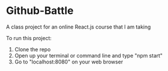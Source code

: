# Github-Battle
A class project for an online React.js course that I am taking

To run this project:

1. Clone the repo
2. Open up your terminal or command line and type "npm start"
3. Go to "localhost:8080" on your web browser
